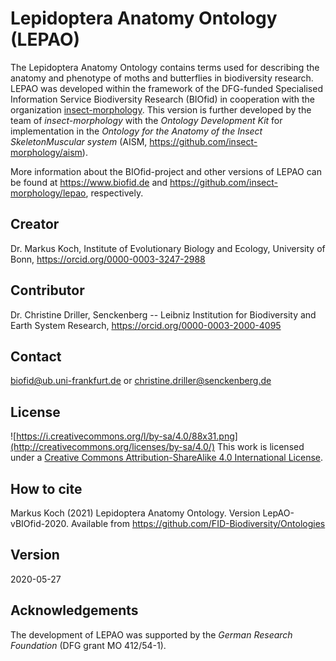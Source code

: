 # Lepidoptera Anatomy Ontology (LEPAO)

The Lepidoptera Anatomy Ontology contains terms used for describing the anatomy and phenotype of moths and butterflies in biodiversity research. LEPAO was developed within the framework of the DFG-funded Specialised Information Service Biodiversity Research (BIOfid) in cooperation with the organization [insect-morphology](https://github.com/insect-morphology). This version is further developed by the team of *insect-morphology* with the *Ontology Development Kit* for implementation in the *Ontology for the Anatomy of the Insect SkeletonMuscular system* (AISM, https://github.com/insect-morphology/aism).

More information about the BIOfid-project and other versions of LEPAO can be found at https://www.biofid.de and https://github.com/insect-morphology/lepao, respectively.

## Creator
Dr. Markus Koch, Institute of Evolutionary Biology and Ecology, University of Bonn, https://orcid.org/0000-0003-3247-2988

## Contributor
Dr. Christine Driller, Senckenberg -- Leibniz Institution for Biodiversity and Earth System Research, https://orcid.org/0000-0003-2000-4095

## Contact
biofid@ub.uni-frankfurt.de or christine.driller@senckenberg.de

## License
![https://i.creativecommons.org/l/by-sa/4.0/88x31.png](http://creativecommons.org/licenses/by-sa/4.0/)
This work is licensed under a [Creative Commons Attribution-ShareAlike 4.0 International License](https://creativecommons.org/licenses/by-sa/4.0/).

## How to cite
Markus Koch (2021) Lepidoptera Anatomy Ontology. Version LepAO-vBIOfid-2020. Available from https://github.com/FID-Biodiversity/Ontologies

## Version
2020-05-27

## Acknowledgements
The development of LEPAO was supported by the *German Research Foundation* (DFG grant MO 412/54-1).
